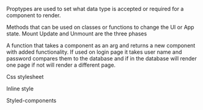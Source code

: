 Proptypes are used to set what data type is accepted  or required for a component to render. 

Methods that can be used on classes or functions to change the UI or App state. Mount Update and Unmount are the three phases

A function that takes a component as an arg and returns a new component with added functionality. If used on login page it takes user name and password compares them to the database and if in the database will render one page if not will render a different page.


Css stylesheet

Inline style


Styled-components